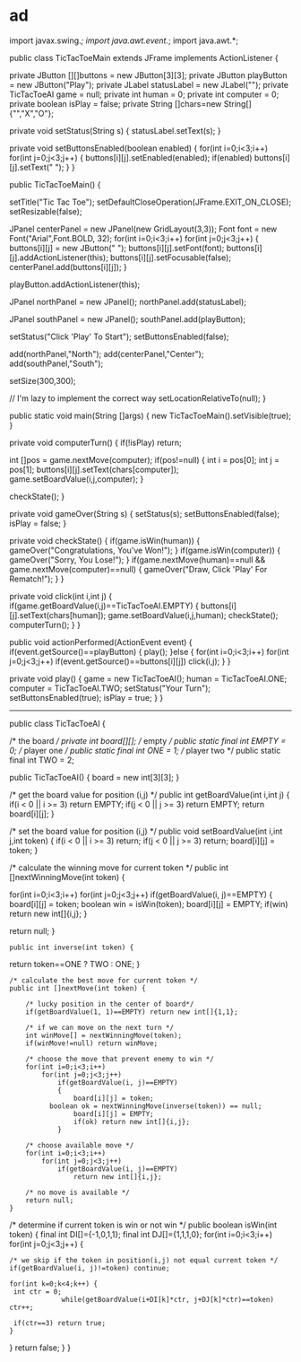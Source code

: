 # ad
import javax.swing.*;
import java.awt.event.*;
import java.awt.*;

public class TicTacToeMain extends JFrame implements ActionListener {

 private JButton [][]buttons = new JButton[3][3];
 private JButton playButton = new JButton("Play");
 private JLabel statusLabel = new JLabel("");
 private TicTacToeAI game = null;
 private int human = 0;
 private int computer = 0;
 private boolean isPlay = false;
 private String []chars=new String[]{"","X","O"};

 private void setStatus(String s) {
  statusLabel.setText(s);
 }

 private void setButtonsEnabled(boolean enabled) {
  for(int i=0;i<3;i++)
   for(int j=0;j<3;j++) {
    buttons[i][j].setEnabled(enabled);
    if(enabled) buttons[i][j].setText(" ");
   }
 }

 public TicTacToeMain() {

  setTitle("Tic Tac Toe");
  setDefaultCloseOperation(JFrame.EXIT_ON_CLOSE);
  setResizable(false);

  JPanel centerPanel = new JPanel(new GridLayout(3,3));
  Font font = new Font("Arial",Font.BOLD, 32);
  for(int i=0;i<3;i++)
   for(int j=0;j<3;j++) {
    buttons[i][j] = new JButton(" ");
    buttons[i][j].setFont(font);
    buttons[i][j].addActionListener(this);
    buttons[i][j].setFocusable(false);
    centerPanel.add(buttons[i][j]);
   }

  playButton.addActionListener(this);

  JPanel northPanel = new JPanel();
  northPanel.add(statusLabel);

  JPanel southPanel = new JPanel();
  southPanel.add(playButton);

  setStatus("Click 'Play' To Start");
  setButtonsEnabled(false);

  add(northPanel,"North");
  add(centerPanel,"Center");
  add(southPanel,"South");

  setSize(300,300);

  // I'm lazy to implement the correct way
  setLocationRelativeTo(null);
 }

 public static void main(String []args) {
  new TicTacToeMain().setVisible(true);
 }

 private void computerTurn() {
  if(!isPlay) return;

  int []pos = game.nextMove(computer);
  if(pos!=null) {
   int i = pos[0];
   int j = pos[1];
   buttons[i][j].setText(chars[computer]);
   game.setBoardValue(i,j,computer);
  }

  checkState();
 }

 private void gameOver(String s) {
  setStatus(s);
  setButtonsEnabled(false);
  isPlay = false;
 }

 private void checkState() {
  if(game.isWin(human)) {
   gameOver("Congratulations, You've Won!");
  }
  if(game.isWin(computer)) {
   gameOver("Sorry, You Lose!");
  }
  if(game.nextMove(human)==null && game.nextMove(computer)==null) {
   gameOver("Draw, Click 'Play' For Rematch!");
  }
 }

 private void click(int i,int j) {
  if(game.getBoardValue(i,j)==TicTacToeAI.EMPTY) {
   buttons[i][j].setText(chars[human]);
   game.setBoardValue(i,j,human);
   checkState();
   computerTurn();
  }
 }

 public void actionPerformed(ActionEvent event) {
  if(event.getSource()==playButton) {
   play();
  }else {
   for(int i=0;i<3;i++)
    for(int j=0;j<3;j++)
     if(event.getSource()==buttons[i][j])
      click(i,j);
  }
 }

 private void play() {
  game = new TicTacToeAI();
  human = TicTacToeAI.ONE;
  computer = TicTacToeAI.TWO;
  setStatus("Your Turn");
  setButtonsEnabled(true);
  isPlay = true;
 }
}

-------------------------------------------------------------------------------------------------------------------------------------

public class TicTacToeAI {

 /* the board */
 private int board[][];
 /* empty */
 public static final int EMPTY = 0;
 /* player one */
 public static final int ONE = 1;
 /* player two */
    public static final int TWO = 2;

 public TicTacToeAI() {
  board = new int[3][3];
 }

 /* get the board value for position (i,j) */
 public int getBoardValue(int i,int j) {
  if(i < 0 || i >= 3) return EMPTY;
  if(j < 0 || j >= 3) return EMPTY;
  return board[i][j];
    }

 /* set the board value for position (i,j) */
 public void setBoardValue(int i,int j,int token) {
  if(i < 0 || i >= 3) return;
  if(j < 0 || j >= 3) return;
  board[i][j] = token;
    }

 /* calculate the winning move for current token */
 public int []nextWinningMove(int token) {

  for(int i=0;i<3;i++)
   for(int j=0;j<3;j++)
    if(getBoardValue(i, j)==EMPTY) {
     board[i][j] = token;
     boolean win = isWin(token);
     board[i][j] = EMPTY;
     if(win) return new int[]{i,j};
    }

  return null;
    }

    public int inverse(int token) {
  return token==ONE ? TWO : ONE;
 }

    /* calculate the best move for current token */
    public int []nextMove(int token) {

        /* lucky position in the center of board*/
        if(getBoardValue(1, 1)==EMPTY) return new int[]{1,1};

        /* if we can move on the next turn */
        int winMove[] = nextWinningMove(token);
        if(winMove!=null) return winMove;

        /* choose the move that prevent enemy to win */
        for(int i=0;i<3;i++)
            for(int j=0;j<3;j++)
                if(getBoardValue(i, j)==EMPTY)
                {
                    board[i][j] = token;
              boolean ok = nextWinningMove(inverse(token)) == null;
                    board[i][j] = EMPTY;
                    if(ok) return new int[]{i,j};
                }

        /* choose available move */
        for(int i=0;i<3;i++)
            for(int j=0;j<3;j++)
                if(getBoardValue(i, j)==EMPTY)
                    return new int[]{i,j};

        /* no move is available */
        return null;
    }

 /* determine if current token is win or not win */
 public boolean isWin(int token) {
  final int DI[]={-1,0,1,1};
  final int DJ[]={1,1,1,0};
  for(int i=0;i<3;i++)
   for(int j=0;j<3;j++) {

    /* we skip if the token in position(i,j) not equal current token */
    if(getBoardValue(i, j)!=token) continue;

    for(int k=0;k<4;k++) {
     int ctr = 0;
                 while(getBoardValue(i+DI[k]*ctr, j+DJ[k]*ctr)==token) ctr++;

     if(ctr==3) return true;
    }
  }
  return false;
    }
} 
